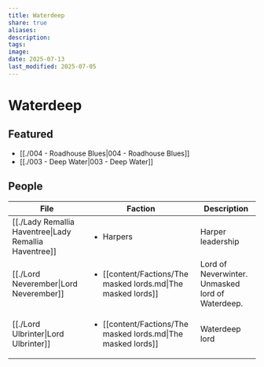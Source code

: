 ```yaml
---
title: Waterdeep
share: true
aliases: 
description: 
tags: 
image: 
date: 2025-07-13
last_modified: 2025-07-05
---
```

# Waterdeep
## Featured
- [[./004 - Roadhouse Blues|004 - Roadhouse Blues]]
- [[./003 - Deep Water|003 - Deep Water]]

## People
| File                                                                       | Faction                                                                       | Description                                      |
| -------------------------------------------------------------------------- | ----------------------------------------------------------------------------- | ------------------------------------------------ |
| [[./Lady Remallia Haventree\|Lady Remallia Haventree]] | <ul><li>Harpers</li></ul>                                                     | Harper leadership                                |
| [[./Lord Neverember\|Lord Neverember]]                 | <ul><li>[[content/Factions/The masked lords.md\|The masked lords]]</li></ul> | Lord of Neverwinter. Unmasked lord of Waterdeep. |
| [[./Lord Ulbrinter\|Lord Ulbrinter]]                   | <ul><li>[[content/Factions/The masked lords.md\|The masked lords]]</li></ul> | Waterdeep lord                                   |


